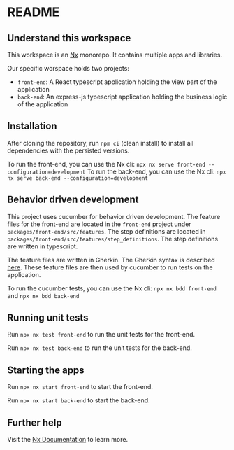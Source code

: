 # README

## Understand this workspace

This workspace is an [Nx](https://nx.dev) monorepo. It contains multiple apps and libraries.

Our specific worspace holds two projects:
- `front-end`: A React typescript application holding the view part of the application
- `back-end`: An express-js typescript application holding the business logic of the application

## Installation

After cloning the repository, run `npm ci` (clean install) to install all dependencies with the persisted versions.

To run the front-end, you can use the Nx cli: `npx nx serve front-end --configuration=development`
To run the back-end, you can use the Nx cli: `npx nx serve back-end --configuration=development`

## Behavior driven development

This project uses cucumber for behavior driven development. The feature files for the front-end are located in the `front-end` project under `packages/front-end/src/features`. The step definitions are located in `packages/front-end/src/features/step_definitions`. The step definitions are written in typescript.

The feature files are written in Gherkin. The Gherkin syntax is described [here](https://cucumber.io/docs/gherkin/reference/). These feature files are then used by cucumber to run tests on the application.

To run the cucumber tests, you can use the Nx cli: `npx nx bdd front-end` and `npx nx bdd back-end`

## Running unit tests

Run `npx nx test front-end` to run the unit tests for the front-end.

Run `npx nx test back-end` to run the unit tests for the back-end.

## Starting the apps

Run `npx nx start front-end` to start the front-end.

Run `npx nx start back-end` to start the back-end.

## Further help

Visit the [Nx Documentation](https://nx.dev) to learn more.

